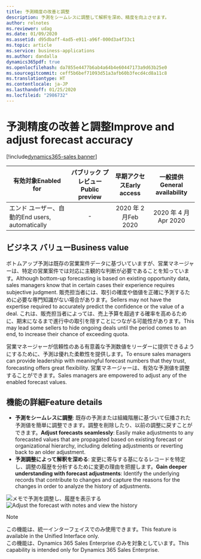 ```yaml
---
title: 予測精度の改善と調整
description: 予測をシームレスに調整して解釈を深め、精度を向上させます。
author: relnotes
ms.reviewer: udag
ms.date: 01/09/2020
ms.assetid: d95dbaff-4ad5-e911-a96f-000d3a4f33c1
ms.topic: article
ms.service: business-applications
ms.author: dandalla
dynamics365pdf: true
ms.openlocfilehash: da7855e4477b6ab4a64b4e60447173a9d63b25e0
ms.sourcegitcommit: ceff5b6bef71093d51a3afb60b3fecd4cd8a11c8
ms.translationtype: HT
ms.contentlocale: ja-JP
ms.lasthandoff: 01/25/2020
ms.locfileid: "2986732"
---
```

# <a name="improve-and-adjust-forecast-accuracy"></a><span data-ttu-id="99509-103">予測精度の改善と調整</span><span class="sxs-lookup"><span data-stu-id="99509-103">Improve and adjust forecast accuracy</span></span>
[!include[dynamics365-sales banner](../includes/dynamics365-sales.md)]

| <span data-ttu-id="99509-104">有効対象</span><span class="sxs-lookup"><span data-stu-id="99509-104">Enabled for</span></span>    |  <span data-ttu-id="99509-105">パブリック プレビュー</span><span class="sxs-lookup"><span data-stu-id="99509-105">Public preview</span></span> | <span data-ttu-id="99509-106">早期アクセス</span><span class="sxs-lookup"><span data-stu-id="99509-106">Early access</span></span> | <span data-ttu-id="99509-107">一般提供</span><span class="sxs-lookup"><span data-stu-id="99509-107">General availability</span></span> | 
| ---------- | :----------: |:----------: |:----------: |
|<span data-ttu-id="99509-108">エンド ユーザー、自動的</span><span class="sxs-lookup"><span data-stu-id="99509-108">End users, automatically</span></span>|-|<span data-ttu-id="99509-109">2020 年 2 月</span><span class="sxs-lookup"><span data-stu-id="99509-109">Feb 2020</span></span>| <span data-ttu-id="99509-110">2020 年 4 月</span><span class="sxs-lookup"><span data-stu-id="99509-110">Apr 2020</span></span>|


## <a name="business-value"></a><span data-ttu-id="99509-111">ビジネス バリュー</span><span class="sxs-lookup"><span data-stu-id="99509-111">Business value</span></span>
<!-- bv start -->
<span data-ttu-id="99509-112">ボトムアップ予測は既存の営業案件データに基づいていますが、営業マネージャーは、特定の営業案件では対応に主観的な判断が必要であることを知っています。</span><span class="sxs-lookup"><span data-stu-id="99509-112">Although bottom-up forecasting is based on existing opportunity data, sales managers know that in certain cases their experience requires subjective judgment.</span></span> <span data-ttu-id="99509-113">販売担当者には、取引の確度や価値を正確に予測するために必要な専門知識がない場合があります。</span><span class="sxs-lookup"><span data-stu-id="99509-113">Sellers may not have the expertise required to accurately predict the confidence or the value of a deal.</span></span> <span data-ttu-id="99509-114">これは、販売担当者によっては、売上予算を超過する確率を高めるために、期末になるまで進行中の取引を隠すことにつながる可能性があります。</span><span class="sxs-lookup"><span data-stu-id="99509-114">This may lead some sellers to hide ongoing deals until the period comes to an end, to increase their chance of exceeding quota.</span></span>  

<span data-ttu-id="99509-115">営業マネージャーが信頼性のある有意義な予測数値をリーダーに提供できるようにするために、予測は優れた柔軟性を提供します。</span><span class="sxs-lookup"><span data-stu-id="99509-115">To ensure sales managers can provide leadership with meaningful forecast numbers that they trust, forecasting offers great flexibility.</span></span> <span data-ttu-id="99509-116">営業マネージャーは、有効な予測値を調整することができます。</span><span class="sxs-lookup"><span data-stu-id="99509-116">Sales managers are empowered to adjust any of the enabled forecast values.</span></span>
<!-- bv end -->



## <a name="feature-details"></a><span data-ttu-id="99509-117">機能の詳細</span><span class="sxs-lookup"><span data-stu-id="99509-117">Feature details</span></span>
<!--feature detail start -->
- <span data-ttu-id="99509-118">**予測をシームレスに調整**: 既存の予測または組織階層に基づいて伝播された予測値を簡単に調整できます。調整を削除したり、以前の調整に戻すことができます。</span><span class="sxs-lookup"><span data-stu-id="99509-118">**Adjust forecasts seamlessly**: Easily make adjustments to any forecasted values that are propagated based on existing forecast or organizational hierarchy, including deleting adjustments or reverting back to an older adjustment.</span></span>
- <span data-ttu-id="99509-119">**予測調整によって解釈を深める**: 変更に寄与する基になるレコードを特定し、調整の履歴を分析するために変更の理由を把握します。</span><span class="sxs-lookup"><span data-stu-id="99509-119">**Gain deeper understanding with forecast adjustments**: Identify the underlying records that contribute to changes and capture the reasons for the changes in order to analyze the history of adjustments.</span></span>
<!--feature detail end -->


<span data-ttu-id="99509-120">![メモで予測を調整し、履歴を表示する](media/forecasting_adjustment.png "メモで予測を調整し、履歴を表示します。")</span><span class="sxs-lookup"><span data-stu-id="99509-120">![Adjust the forecast with notes and view the history](media/forecasting_adjustment.png "Adjust the forecast with notes and view the history.")</span></span>
<!-- Picture 1 -->

> [!NOTE]
> <span data-ttu-id="99509-121">この機能は、統一インターフェイスでのみ使用できます。</span><span class="sxs-lookup"><span data-stu-id="99509-121">This feature is available in the Unified Interface only.</span></span> <br>
> <span data-ttu-id="99509-122">この機能は、Dynamics 365 Sales Enterprise のみを対象としています。</span><span class="sxs-lookup"><span data-stu-id="99509-122">This capability is intended only for Dynamics 365 Sales Enterprise.</span></span>






